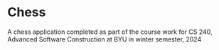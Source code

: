 # Chess
A chess application completed as part of the course work for CS 240, Advanced Software Construction at BYU in winter semester, 2024
